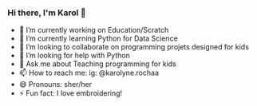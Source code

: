 ### Hi there, I'm Karol 👋



- 🔭 I’m currently working on Education/Scratch
- 🌱 I’m currently learning Python for Data Science
- 👯 I’m looking to collaborate on programming projets designed for kids
- 🤔 I’m looking for help with Python
- 💬 Ask me about Teaching programming for kids
- 📫 How to reach me: ig: @karolyne.rochaa
- 😄 Pronouns: sher/her
- ⚡ Fun fact: I love embroidering! 
